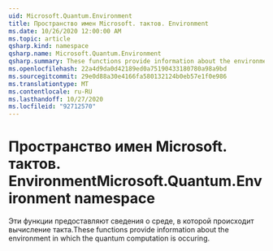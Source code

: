 ```yaml
---
uid: Microsoft.Quantum.Environment
title: Пространство имен Microsoft. тактов. Environment
ms.date: 10/26/2020 12:00:00 AM
ms.topic: article
qsharp.kind: namespace
qsharp.name: Microsoft.Quantum.Environment
qsharp.summary: These functions provide information about the environment in which the quantum computation is occuring.
ms.openlocfilehash: 22a4d9da0d42189ed0a75190433180780a98a9bd
ms.sourcegitcommit: 29e0d88a30e4166fa580132124b0eb57e1f0e986
ms.translationtype: MT
ms.contentlocale: ru-RU
ms.lasthandoff: 10/27/2020
ms.locfileid: "92712570"
---
```

# <a name="microsoftquantumenvironment-namespace"></a><span data-ttu-id="30e3b-102">Пространство имен Microsoft. тактов. Environment</span><span class="sxs-lookup"><span data-stu-id="30e3b-102">Microsoft.Quantum.Environment namespace</span></span>

<span data-ttu-id="30e3b-103">Эти функции предоставляют сведения о среде, в которой происходит вычисление такта.</span><span class="sxs-lookup"><span data-stu-id="30e3b-103">These functions provide information about the environment in which the quantum computation is occuring.</span></span>

